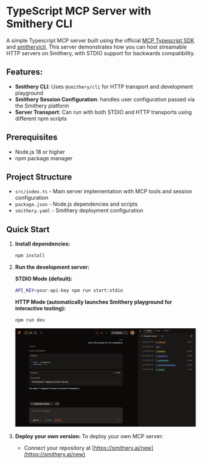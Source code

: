 # TypeScript MCP Server with Smithery CLI

A simple Typescript MCP server built using the official [MCP Typescript SDK](https://github.com/modelcontextprotocol/typescript-sdk) and [smithery/cli](https://github.com/smithery-ai/cli). This server demonstrates how you can host streamable HTTP servers on Smithery, with STDIO support for backwards compatibility.

## Features:

- **Smithery CLI**: Uses `@smithery/cli` for HTTP transport and development playground
- **Smithery Session Configuration**: handles user configuration passed via the Smithery platform
- **Server Transport**: Can run with both STDIO and HTTP transports using different npm scripts

## Prerequisites

- Node.js 18 or higher
- npm package manager

## Project Structure

- `src/index.ts` - Main server implementation with MCP tools and session configuration
- `package.json` - Node.js dependencies and scripts
- `smithery.yaml` - Smithery deployment configuration

## Quick Start

1. **Install dependencies:**
   ```bash
   npm install
   ```

2. **Run the development server:**

   **STDIO Mode (default):**
   ```bash
   API_KEY=your-api-key npm run start:stdio
   ```

   **HTTP Mode (automatically launches Smithery playground for interactive testing):**
   ```bash
   npm run dev
   ```

   <img src="../../../../public/smithery_playground.png" alt="Smithery Playground" width="800">

3. **Deploy your own version:**
   To deploy your own MCP server:
   - Connect your repository at [https://smithery.ai/new](https://smithery.ai/new)

